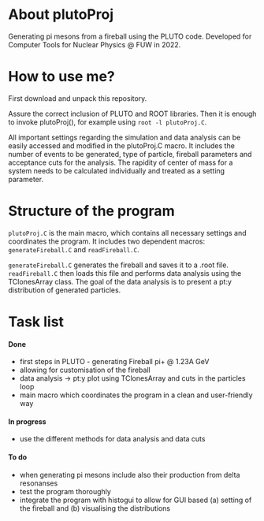 # About plutoProj
Generating pi mesons from a fireball using the PLUTO code. Developed for Computer Tools for Nuclear Physics @ FUW in 2022. 

# How to use me?

First download and unpack this repository. 

Assure the correct inclusion of PLUTO and ROOT libraries. Then it is enough to invoke plutoProj(), for example using `root -l plutoProj.C`.

All important settings regarding the simulation and data analysis can be easily accessed and modified in the plutoProj.C macro. It includes the number of events to be generated, type of particle, fireball parameters and acceptance cuts for the analysis. The rapidity of center of mass for a system needs to be calculated individually and treated as a setting parameter.

# Structure of the program

`plutoProj.C` is the main macro, which contains all necessary settings and coordinates the program. It includes two dependent macros: `generateFireball.C` and `readFireball.C`.

`generateFireball.C` generates the fireball and saves it to a .root file. `readFireball.C` then loads this file and performs data analysis using the TClonesArray class. The goal of the data analysis is to present a pt:y distribution of generated particles.

# Task list

#### Done 

 - first steps in PLUTO - generating Fireball pi+ @ 1.23A GeV
 - allowing for customisation of the fireball
 - data analysis -> pt:y plot using TClonesArray and cuts in the particles loop
 - main macro which coordinates the program in a clean and user-friendly way

#### In progress

 - use the different methods for data analysis and data cuts

#### To do

 - when generating pi mesons include also their production from delta resonanses
 - test the program thoroughly
 - integrate the program with histogui to allow for GUI based (a) setting of the fireball and (b) visualising the distributions
